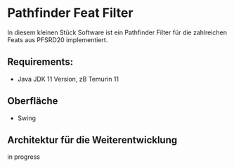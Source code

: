 # Pathfinder Feat Filter

In diesem kleinen Stück Software ist ein Pathfinder Filter für die zahlreichen Feats aus PFSRD20 implementiert. 

## Requirements:
- Java JDK 11 Version, zB Temurin 11


## Oberfläche
- Swing

## Architektur für die Weiterentwicklung

in progress
